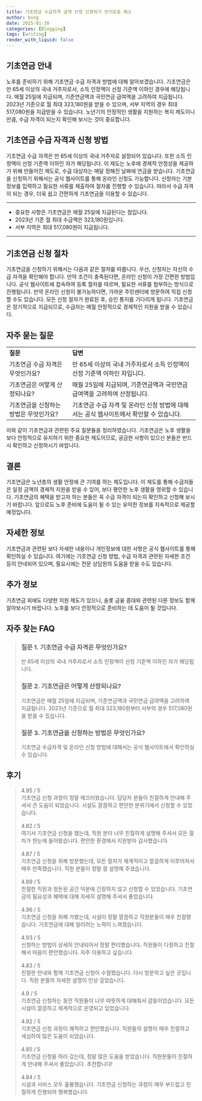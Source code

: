 ```yaml
---
title: 기초연금 수급자격 금액 산정 신청하기 번거로움 해소
author: bing
date: 2025-01-30
categories: [Blogging]
tags: [writing]
render_with_liquid: false
---
```



<h2 id='기초연금안내'>기초연금 안내</h2>

<p>노후를 준비하기 위해 기초연금 수급 자격과 방법에 대해 알아보겠습니다. 기초연금은 만 65세 이상의 국내 거주자로서, 소득 인정액이 선정 기준액 이하인 경우에 해당됩니다. 매월 25일에 지급되며, 기준연금액과 국민연금 급여액을 고려하여 지급됩니다. 2023년 기준으로 월 최대 323,180원을 받을 수 있으며, 서부 지역의 경우 최대 517,080원을 지급받을 수 있습니다. 노년기의 안정적인 생활을 지원하는 복지 제도이니 만큼, 수급 자격이 되는지 확인해 보시는 것이 중요합니다.</p>

<h2 id='수급자격과신청방법'>기초연금 수급 자격과 신청 방법</h2>

<p>기초연금 수급 자격은 만 65세 이상의 국내 거주자로 설정되어 있습니다. 또한 소득 인정액이 선정 기준액 이하인 자가 해당됩니다. 이 제도는 노후에 경제적 안정성을 제공하기 위해 만들어진 제도로, 수급 대상자는 매달 정해진 날짜에 연금을 받습니다. 기초연금을 신청하기 위해서는 공식 웹사이트를 통해 온라인 신청도 가능합니다. 신청자는 기본 정보를 입력하고 필요한 서류를 제출하여 절차를 진행할 수 있습니다. 따라서 수급 자격이 되는 경우, 더욱 쉽고 간편하게 기초연금을 이용할 수 있습니다.</p>

<hr />

<ul>
    <li>중요한 사항은 기초연금은 매월 25일에 지급된다는 점입니다.</li>
    <li>2023년 기준 월 최대 수급액은 323,180원입니다.</li>
    <li>서부 지역은 최대 517,080원이 지급됩니다.</li>
</ul>

<hr />

<h2 id='신청절차'>기초연금 신청 절차</h2>

<p>기초연금을 신청하기 위해서는 다음과 같은 절차를 따릅니다. 우선, 신청자는 자신의 수급 자격을 확인해야 합니다. 만약 조건이 충족된다면, 온라인 신청이 가장 간편한 방법입니다. 공식 웹사이트에 접속하여 등록 절차를 따르며, 필요한 서류를 첨부하는 방식으로 진행됩니다. 만약 온라인 신청이 불가능하다면, 가까운 주민센터에 방문하여 직접 신청할 수도 있습니다. 모든 신청 절차가 완료된 후, 승인 통지를 기다리게 됩니다. 기초연금은 정기적으로 지급되므로, 수급자는 매월 안정적으로 경제적인 지원을 받을 수 있습니다.</p>

<h2 id='자주묻는질문'>자주 묻는 질문</h2>

<table>
    <tr>
        <td><b>질문</b></td>
        <td><b>답변</b></td>
    </tr>
    <tr>
        <td>기초연금 수급 자격은 무엇인가요?</td>
        <td>만 65세 이상의 국내 거주자로서 소득 인정액이 선정 기준액 이하인 자입니다.</td>
    </tr>
    <tr>
        <td>기초연금은 어떻게 산정되나요?</td>
        <td>매월 25일에 지급되며, 기준연금액과 국민연금 급여액을 고려하여 산정됩니다.</td>
    </tr>
    <tr>
        <td>기초연금을 신청하는 방법은 무엇인가요?</td>
        <td>기초연금 수급 자격 및 온라인 신청 방법에 대해서는 공식 웹사이트에서 확인할 수 있습니다.</td>
    </tr>
</table>

<p>이와 같이 기초연금과 관련된 주요 질문들을 정리하였습니다. 기초연금은 노후 생활을 보다 안정적으로 유지하기 위한 중요한 제도이므로, 궁금한 사항이 있으신 분들은 반드시 확인하고 신청하시기 바랍니다.</p>

<h2 id='결론'>결론</h2>

<p>기초연금은 노년층의 생활 안정에 큰 기여를 하는 제도입니다. 이 제도를 통해 수급자들은 일정 금액의 경제적 지원을 받을 수 있어, 보다 평안한 노후 생활을 영위할 수 있습니다. 기초연금의 혜택을 받고자 하는 분들은 꼭 수급 자격이 되는지 확인하고 신청해 보시기 바랍니다. 앞으로도 노후 준비에 도움이 될 수 있는 유익한 정보를 지속적으로 제공할 예정입니다.</p>

<h2 id='자세한정보'>자세한 정보</h2>

<p>기초연금과 관련된 보다 자세한 내용이나 개인정보에 대한 사항은 공식 웹사이트를 통해 확인하실 수 있습니다. 여기에는 기초연금 신청 방법, 수급 자격과 관련된 자세한 조건 등이 안내되어 있으며, 필요시에는 전문 상담원의 도움을 받을 수도 있습니다.</p>

<h2 id='추가정보'>추가 정보</h2>

<p>기초연금 외에도 다양한 지원 제도가 있으니, 슬롯 금융 증대와 관련된 다른 정보도 함께 알아보시기 바랍니다. 노후를 보다 안정적으로 준비하는 데 도움이 될 것입니다.</p>


<h2 id='자주_찾는_FAQ'>자주 찾는 FAQ</h2>
<div itemscope="" itemtype="https://schema.org/FAQPage"> 
<blockquote> 
<div itemscope="" itemprop="mainEntity" itemtype="https://schema.org/Question"> 
<h3 itemprop="name">질문 1. 기초연금 수급 자격은 무엇인가요?</h3> 
<div itemscope="" itemprop="acceptedAnswer" itemtype="https://schema.org/Answer"> 
<span itemprop="text"> 
<p>만 65세 이상의 국내 거주자로서 소득 인정액이 선정 기준액 이하인 자가 해당됩니다.</p> 
</span> 
</div> 
</div> 
<div itemscope="" itemprop="mainEntity" itemtype="https://schema.org/Question"> 
<h3 itemprop="name">질문 2. 기초연금은 어떻게 산정되나요?</h3> 
<div itemscope="" itemprop="acceptedAnswer" itemtype="https://schema.org/Answer"> 
<span itemprop="text"> 
<p>기초연금은 매월 25일에 지급되며, 기준연금액과 국민연금 급여액을 고려하여 지급됩니다. 2023년 기준으로 월 최대 323,180원부터 서부의 경우 517,080원을 받을 수 있습니다.</p> 
</span> 
</div> 
</div> 
<div itemscope="" itemprop="mainEntity" itemtype="https://schema.org/Question"> 
<h3 itemprop="name">질문 3. 기초연금을 신청하는 방법은 무엇인가요?</h3> 
<div itemscope="" itemprop="acceptedAnswer" itemtype="https://schema.org/Answer"> 
<span itemprop="text"> 
<p>기초연금 수급자격 및 온라인 신청 방법에 대해서는 공식 웹사이트에서 확인하실 수 있습니다.</p> 
</span> 
</div> 
</div> 
</blockquote> 
</div>
<h2 id='후기'>후기</h2>
<div itemscope itemtype="https://schema.org/Product">
  <blockquote>
  <div itemprop="review" itemscope itemtype="https://schema.org/Review">
      <div itemprop="reviewRating" itemscope itemtype="https://schema.org/Rating"> <span itemprop="ratingValue">4.95</span> / <span itemprop="bestRating">5</span> </div>
      <span itemprop="reviewBody">기초연금 신청 과정이 정말 매끄러웠습니다. 담당자 분들이 친절하게 안내해 주셔서 큰 도움이 되었습니다. 시설도 깔끔하고 편안한 분위기에서 신청할 수 있었습니다.</span>
  </div>
  <br>
  <div itemprop="review" itemscope itemtype="https://schema.org/Review">
      <div itemprop="reviewRating" itemscope itemtype="https://schema.org/Rating"> <span itemprop="ratingValue">4.82</span> / <span itemprop="bestRating">5</span> </div>
      <span itemprop="reviewBody">여기서 기초연금 신청을 했는데, 직원 분이 너무 친절하게 설명해 주셔서 모든 절차가 한눈에 들어왔습니다. 편안한 환경에서 지원받아 감사했습니다.</span>
  </div>
  <br>
  <div itemprop="review" itemscope itemtype="https://schema.org/Review">
      <div itemprop="reviewRating" itemscope itemtype="https://schema.org/Rating"> <span itemprop="ratingValue">4.87</span> / <span itemprop="bestRating">5</span> </div>
      <span itemprop="reviewBody">기초연금 신청을 위해 방문했는데, 모든 절차가 체계적이고 깔끔하게 이루어져서 매우 만족했습니다. 직원 분들이 정말 잘 설명해 주셨습니다.</span>
  </div>
  <br>
  <div itemprop="review" itemscope itemtype="https://schema.org/Review">
      <div itemprop="reviewRating" itemscope itemtype="https://schema.org/Rating"> <span itemprop="ratingValue">4.89</span> / <span itemprop="bestRating">5</span> </div>
      <span itemprop="reviewBody">친절한 직원과 정돈된 공간 덕분에 긴장하지 않고 신청할 수 있었습니다. 기초연금의 필요성과 혜택에 대해 자세히 설명해 주셔서 좋았습니다.</span>
  </div>
  <br>
  <div itemprop="review" itemscope itemtype="https://schema.org/Review">
      <div itemprop="reviewRating" itemscope itemtype="https://schema.org/Rating"> <span itemprop="ratingValue">4.96</span> / <span itemprop="bestRating">5</span> </div>
      <span itemprop="reviewBody">기초연금 신청을 위해 가봤는데, 시설이 정말 깔끔하고 직원분들이 매우 친절했습니다. 기초연금에 대해 알리려는 노력이 느껴졌습니다.</span>
  </div>
  <br>
  <div itemprop="review" itemscope itemtype="https://schema.org/Review">
      <div itemprop="reviewRating" itemscope itemtype="https://schema.org/Rating"> <span itemprop="ratingValue">4.93</span> / <span itemprop="bestRating">5</span> </div>
      <span itemprop="reviewBody">신청하는 방법이 상세히 안내되어서 정말 편리했습니다. 직원들이 다정하고 친절해서 마음이 편안했습니다. 자주 이용하고 싶습니다.</span>
  </div>
  <br>
  <div itemprop="review" itemscope itemtype="https://schema.org/Review">
      <div itemprop="reviewRating" itemscope itemtype="https://schema.org/Rating"> <span itemprop="ratingValue">4.83</span> / <span itemprop="bestRating">5</span> </div>
      <span itemprop="reviewBody">친절한 안내와 함께 기초연금 신청이 수월했습니다. 다시 방문하고 싶은 곳입니다. 직원 분들의 자세한 설명이 인상 깊었습니다.</span>
  </div>
  <br>
  <div itemprop="review" itemscope itemtype="https://schema.org/Review">
      <div itemprop="reviewRating" itemscope itemtype="https://schema.org/Rating"> <span itemprop="ratingValue">4.9</span> / <span itemprop="bestRating">5</span> </div>
      <span itemprop="reviewBody">기초연금 신청하는 동안 직원들이 너무 따뜻하게 대해줘서 감동이었습니다. 모든 시설이 깔끔하고 체계적으로 운영되고 있었습니다.</span>
  </div>
  <br>
  <div itemprop="review" itemscope itemtype="https://schema.org/Review">
      <div itemprop="reviewRating" itemscope itemtype="https://schema.org/Rating"> <span itemprop="ratingValue">4.92</span> / <span itemprop="bestRating">5</span> </div>
      <span itemprop="reviewBody">기초연금 신청 과정이 쾌적하고 편안했습니다. 직원들의 설명이 매우 친절하고 세심하여 많은 도움이 되었습니다.</span>
  </div>
  <br>
  <div itemprop="review" itemscope itemtype="https://schema.org/Review">
      <div itemprop="reviewRating" itemscope itemtype="https://schema.org/Rating"> <span itemprop="ratingValue">4.85</span> / <span itemprop="bestRating">5</span> </div>
      <span itemprop="reviewBody">기초연금 신청을 하러 갔는데, 정말 많은 도움을 받았습니다. 직원분들이 친절하게 안내해 주셔서 좋았습니다. 추천합니다!</span>
  </div>
  <br>
  <div itemprop="review" itemscope itemtype="https://schema.org/Review">
      <div itemprop="reviewRating" itemscope itemtype="https://schema.org/Rating"> <span itemprop="ratingValue">4.84</span> / <span itemprop="bestRating">5</span> </div>
      <span itemprop="reviewBody">시설과 서비스 모두 훌륭했습니다. 기초연금 신청하는 과정이 매우 부드럽고 친절하게 진행되어 행복했습니다.</span>
  </div>
  </blockquote>
</div>
